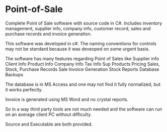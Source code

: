 # Point-of-Sale
Complete Point of Sale software with source code in C#. Includes inventory management, supplier info, company info, customer record, sales and purchase records and invoice generation.

This software was developed in c#. The naming conventions for controls may not be standard because it was deveoped on some urgent basis.

The software has many features regarding Point of Sales like 
Supplier info
Client Info
Product Info
Company Info
Tax Info
Sup Products
Pricing
Sales, Stock, Purchase Records
Sale Invoice Generation
Stock Reports
Database Backups

The database is in MS Access and one may not find it fully normalized, but it works perfectly.

Invoice is generated using MS Word and no crystal reports.

So in a way third party tools are not much needed and the software can run on an average client PC without difficulty.

Source and Executable are both provided.
